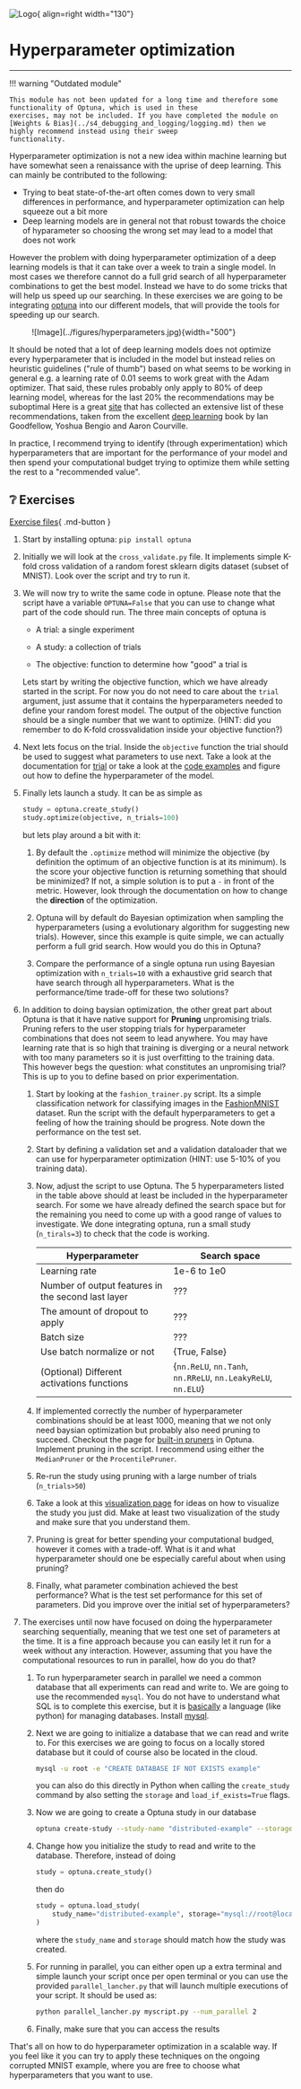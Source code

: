 ![Logo](../figures/icons/optuna.png){ align=right width="130"}

# Hyperparameter optimization

---

!!! warning "Outdated module"

    This module has not been updated for a long time and therefore some functionality of Optuna, which is used in these
    exercises, may not be included. If you have completed the module on
    [Weights & Bias](../s4_debugging_and_logging/logging.md) then we highly recommend instead using their sweep
    functionality.

Hyperparameter optimization is not a new idea within machine learning but have somewhat seen a renaissance with
the uprise of deep learning. This can mainly be contributed to the following:

* Trying to beat state-of-the-art often comes down to very small differences in performance, and hyperparameter
    optimization can help squeeze out a bit more
* Deep learning models are in general not that robust towards the choice of hyparameter so choosing the wrong set
    may lead to a model that does not work

However the problem with doing hyperparameter optimization of a deep learning models is that it can take over a
week to train a single model. In most cases we therefore cannot do a full grid search of all hyperparameter
combinations to get the best model. Instead we have to do some tricks that will help us speed up our searching.
In these exercises we are going to be integrating [optuna](https://optuna.readthedocs.io/en/stable/index.html) into
our different models, that will provide the tools for speeding up our search.

<figure markdown>
![Image](../figures/hyperparameters.jpg){width="500"}
</figure>

It should be noted that a lot of deep learning models does not optimize every hyperparameter that is included
in the model but instead relies on heuristic guidelines ("rule of thumb") based on what seems to be working
in general e.g. a learning rate of 0.01 seems to work great with the Adam optimizer. That said, these rules
probably only apply to 80% of deep learning model, whereas for the last 20% the recommendations may be suboptimal
Here is a great [site](https://jeffmacaluso.github.io/post/DeepLearningRulesOfThumb/) that has collected an
extensive list of these recommendations, taken from the excellent [deep learning](https://www.deeplearningbook.org/)
book by Ian Goodfellow, Yoshua Bengio and Aaron Courville.

In practice, I recommend trying to identify (through experimentation) which hyperparameters that are important for
the performance of your model and then spend your computational budget trying to optimize them while setting the
rest to a "recommended value".

## ❔ Exercises

[Exercise files](https://github.com/SkafteNicki/dtu_mlops/tree/main/s10_extra/exercise_files){ .md-button }

1. Start by installing optuna:
    `pip install optuna`

2. Initially we will look at the `cross_validate.py` file. It implements simple K-fold cross validation of
    a random forest sklearn digits dataset (subset of MNIST). Look over the script and try to run it.

3. We will now try to write the same code in optune. Please note that the script have a variable `OPTUNA=False`
    that you can use to change what part of the code should run. The three main concepts of optuna is

    * A trial: a single experiment

    * A study: a collection of trials

    * The objective: function to determine how "good" a trial is

    Lets start by writing the objective function, which we have already started in the script. For now you do
    not need to care about the `trial` argument, just assume that it contains the hyperparameters needed to
    define your random forest model. The output of the objective function should be a single number that we
    want to optimize. (HINT: did you remember to do K-fold crossvalidation inside your objective function?)

4. Next lets focus on the trial. Inside the `objective` function the trial should be used to suggest what
    parameters to use next. Take a look at the documentation for
    [trial](https://optuna.readthedocs.io/en/stable/reference/generated/optuna.trial.Trial.html) or take a look at
    the [code examples](https://optuna.org/#code_examples) and figure out how to define the hyperparameter of the model.

5. Finally lets launch a study. It can be as simple as

    ```python
    study = optuna.create_study()
    study.optimize(objective, n_trials=100)
    ```

    but lets play around a bit with it:

    1. By default the `.optimize` method will minimize the objective (by definition the optimum of an objective
        function is at its minimum). Is the score your objective function is returning something that should
        be minimized? If not, a simple solution is to put a `-` in front of the metric. However, look through
        the documentation on how to change the **direction** of the optimization.

    2. Optuna will by default do Bayesian optimization when sampling the hyperparameters (using a evolutionary
        algorithm for suggesting new trials). However, since this example is quite simple, we can actually
        perform a full grid search. How would you do this in Optuna?

    3. Compare the performance of a single optuna run using Bayesian optimization with `n_trials=10` with a
        exhaustive grid search that have search through all hyperparameters. What is the performance/time
        trade-off for these two solutions?

6. In addition to doing baysian optimization, the other great part about Optuna is that it have native support
    for **Pruning** unpromising trials. Pruning refers to the user stopping trials for hyperparameter combinations
    that does not seem to lead anywhere. You may have learning rate that is so high that training is diverging or
    a neural network with too many parameters so it is just overfitting to the training data. This however begs the
    question: what constitutes an unpromising trial? This is up to you to define based on prior experimentation.

    1. Start by looking at the `fashion_trainer.py` script. Its a simple classification network for classifying
        images in the [FashionMNIST](https://github.com/zalandoresearch/fashion-mnist) dataset. Run the script
        with the default hyperparameters to get a feeling of how the training should be progress.
        Note down the performance on the test set.

    2. Start by defining a validation set and a validation dataloader that we can use for hyperparameter optimization
        (HINT: use 5-10% of you training data).

    3. Now, adjust the script to use Optuna. The 5 hyperparameters listed in the table above should at least be included
        in the hyperparameter search. For some we have already defined the search space but for the remaining you need to
        come up with a good range of values to investigate. We done integrating optuna, run a small study (`n_tirals=3`)
        to check that the code is working.

        Hyperparameter                                     | Search space                                                |
        ---------------------------------------------------|-------------------------------------------------------------|
        Learning rate                                      | 1e-6 to 1e0                                                 |
        Number of output features in the second last layer | ???                                                         |
        The amount of dropout to apply                     | ???                                                         |
        Batch size                                         | ???                                                         |
        Use batch normalize or not                         | {True, False}                                               |
        (Optional) Different activations functions         | {`nn.ReLU`, `nn.Tanh`, `nn.RReLU`, `nn.LeakyReLU`, `nn.ELU`}|

    4. If implemented correctly the number of hyperparameter combinations should be at least 1000, meaning that
        we not only need baysian optimization but probably also need pruning to succeed. Checkout the page for
        [built-in pruners](https://optuna.readthedocs.io/en/stable/reference/pruners.html) in Optuna. Implement
        pruning in the script. I recommend using either the `MedianPruner` or the `ProcentilePruner`.

    5. Re-run the study using pruning with a large number of trials (`n_trials>50`)

    6. Take a look at this
        [visualization page](https://optuna.readthedocs.io/en/latest/tutorial/10_key_features/005_visualization.html)
        for ideas on how to visualize the study you just did. Make at least two visualization of the study and
        make sure that you understand them.

    7. Pruning is great for better spending your computational budged, however it comes with a trade-off. What is
        it and what hyperparameter should one be especially careful about when using pruning?

    8. Finally, what parameter combination achieved the best performance? What is the test set performance for this
        set of parameters. Did you improve over the initial set of hyperparameters?

7. The exercises until now have focused on doing the hyperparameter searching sequentially, meaning that we test one
    set of parameters at the time. It is a fine approach because you can easily let it run for a week without any
    interaction. However, assuming that you have the computational resources to run in parallel, how do you do that?

    1. To run hyperparameter search in parallel we need a common database that all experiments can read and
        write to. We are going to use the recommended `mysql`. You do not have to understand what SQL is to
        complete this exercise, but it is [basically](https://en.wikipedia.org/wiki/SQL) a language (like python)
        for managing databases. Install [mysql](https://dev.mysql.com/doc/mysql-installation-excerpt/5.7/en/).

    2. Next we are going to initialize a database that we can read and write to. For this exercises we are going
        to focus on a locally stored database but it could of course also be located in the cloud.

        ```bash
        mysql -u root -e "CREATE DATABASE IF NOT EXISTS example"
        ```

        you can also do this directly in Python when calling the `create_study` command by also setting the
        `storage` and `load_if_exists=True` flags.

    3. Now we are going to create a Optuna study in our database

        ```bash
        optuna create-study --study-name "distributed-example" --storage "mysql://root@localhost/example"
        ```

    4. Change how you initialize the study to read and write to the database. Therefore, instead of doing

        ```python
        study = optuna.create_study()
        ```

        then do

        ```python
        study = optuna.load_study(
            study_name="distributed-example", storage="mysql://root@localhost/example"
        )
        ```

        where the `study_name` and `storage` should match how the study was created.

    5. For running in parallel, you can either open up a extra terminal and simple launch your script once
        per open terminal or you can use the provided `parallel_lancher.py` that will launch multiple executions
        of your script. It should be used as:

        ```bash
        python parallel_lancher.py myscript.py --num_parallel 2
        ```

    6. Finally, make sure that you can access the results

That's all on how to do hyperparameter optimization in a scalable way. If you feel like it you can try to apply these
techniques on the ongoing corrupted MNIST example, where you are free to choose what hyperparameters that you want
to use.
